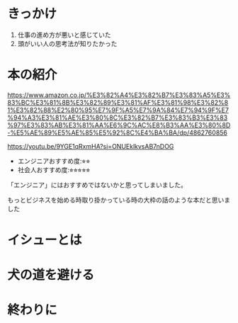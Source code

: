 # きっかけ

1. 仕事の進め方が悪いと感じていた
2. 頭がいい人の思考法が知りたかった

# 本の紹介

https://www.amazon.co.jp/%E3%82%A4%E3%82%B7%E3%83%A5%E3%83%BC%E3%81%8B%E3%82%89%E3%81%AF%E3%81%98%E3%82%81%E3%82%88%E2%80%95%E7%9F%A5%E7%9A%84%E7%94%9F%E7%94%A3%E3%81%AE%E3%80%8C%E3%82%B7%E3%83%B3%E3%83%97%E3%83%AB%E3%81%AA%E6%9C%AC%E8%B3%AA%E3%80%8D-%E5%AE%89%E5%AE%85%E5%92%8C%E4%BA%BA/dp/4862760856

https://youtu.be/9YGE1qRxmHA?si=ONUEklkvsAB7nDOG

- エンジニアおすすめ度:⭐︎⭐︎
- 社会人おすすめ度:⭐︎⭐︎⭐︎⭐︎⭐︎

「エンジニア」にはおすすめではないかと思ってしまいました。

もっとビジネスを始める時取り掛かっている時の大枠の話のような本だと思いました

# イシューとは

# 犬の道を避ける







# 終わりに
